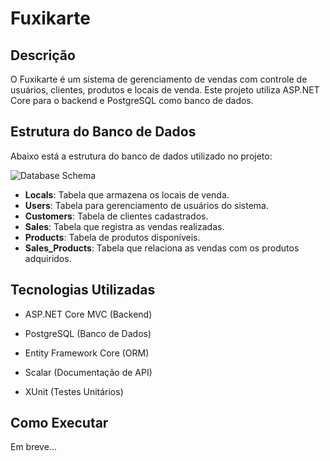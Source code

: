 # Fuxikarte

## Descrição

O Fuxikarte é um sistema de gerenciamento de vendas com controle de usuários, clientes, produtos e locais de venda. Este projeto utiliza ASP.NET Core para o backend e PostgreSQL como banco de dados.

## Estrutura do Banco de Dados

Abaixo está a estrutura do banco de dados utilizado no projeto:

![Database Schema](./DER.svg)

* **Locals**: Tabela que armazena os locais de venda.
* **Users**: Tabela para gerenciamento de usuários do sistema.
* **Customers**: Tabela de clientes cadastrados.
* **Sales**: Tabela que registra as vendas realizadas.
* **Products**: Tabela de produtos disponíveis.
* **Sales\_Products**: Tabela que relaciona as vendas com os produtos adquiridos.

## Tecnologias Utilizadas

* ASP.NET Core MVC (Backend)

* PostgreSQL (Banco de Dados)

* Entity Framework Core (ORM)

* Scalar (Documentação de API)

* XUnit (Testes Unitários)

## Como Executar

Em breve...
